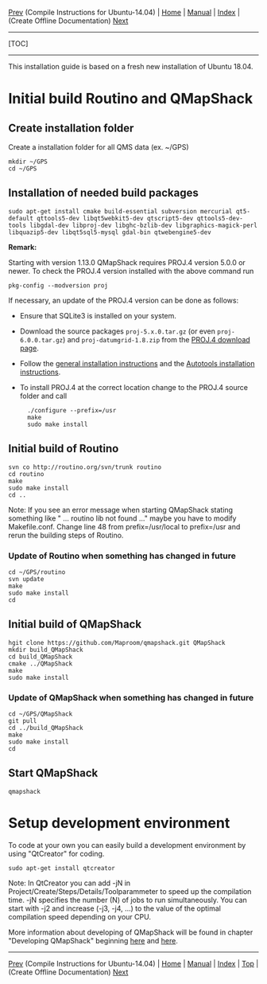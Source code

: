 [Prev](Ubuntu-14.04-HowTo) (Compile Instructions for Ubuntu-14.04) | [Home](Home) | [Manual](DocMain) | [Index](AxAdvIndex) | (Create Offline Documentation) [Next](OfflineDocumentation)
- - -
[TOC]
- - -

This installation guide is based on a fresh new installation of Ubuntu 18.04.


# Initial build Routino and QMapShack

## Create installation folder
Create a installation folder for all QMS data (ex. ~/GPS) 
```
mkdir ~/GPS
cd ~/GPS
```

## Installation of needed build packages
```
sudo apt-get install cmake build-essential subversion mercurial qt5-default qttools5-dev libqt5webkit5-dev qtscript5-dev qttools5-dev-tools libgdal-dev libproj-dev libghc-bzlib-dev libgraphics-magick-perl libquazip5-dev libqt5sql5-mysql gdal-bin qtwebengine5-dev
```

**Remark:**

Starting with version 1.13.0 QMapShack requires PROJ.4 version 5.0.0 or newer. To check the PROJ.4 version installed with the above command run

    pkg-config --modversion proj
    
If necessary, an update of the PROJ.4 version can be done as follows:

* Ensure that SQLite3 is installed on your system.    
* Download the source packages `proj-5.x.0.tar.gz`  (or even `proj-6.0.0.tar.gz`) and `proj-datumgrid-1.8.zip` from the [PROJ.4 download page](https://proj4.org/download.html).
* Follow the [general installation instructions](https://proj4.org/install.html#compilation-and-installation-from-source-code) and the [Autotools installation instructions](https://proj4.org/install.html#autotools).
* To install PROJ.4 at the correct location change to the PROJ.4 source folder and call

        ./configure --prefix=/usr
        make
        sudo make install
        
    

## Initial build of Routino
```
svn co http://routino.org/svn/trunk routino
cd routino
make
sudo make install
cd ..
```
Note: If you see an error message when starting QMapShack stating something like " ... routino lib not found ..." maybe you have to modify Makefile.conf. Change line 48 from prefix=/usr/local to prefix=/usr and rerun the building steps of Routino.

### Update of Routino when something has changed in future
```
cd ~/GPS/routino
svn update
make
sudo make install
cd
```

## Initial build of QMapShack
```
hgit clone https://github.com/Maproom/qmapshack.git QMapShack
mkdir build_QMapShack
cd build_QMapShack
cmake ../QMapShack
make
sudo make install
```

### Update of QMapShack when something has changed in future
```
cd ~/GPS/QMapShack
git pull
cd ../build_QMapShack
make
sudo make install
cd
```

## Start QMapShack
```
qmapshack
```


# Setup development environment
To code at your own you can easily build a development environment by using "QtCreator" for coding. 
```
sudo apt-get install qtcreator 
```

Note:
In QtCreator you can add -jN in Project/Create/Steps/Details/Toolparammeter to speed up the compilation time. -jN specifies the number (N) of jobs to run simultaneously. You can start with -j2 and increase (-j3, -j4, ...) to the value of the optimal compilation speed depending on your CPU.

More information about developing of QMapShack will be found in chapter "Developing QMapShack" beginning [here](DeveloperCodingGuideline) and [here](DeveloperCommitCode).


- - -
[Prev](Ubuntu-14.04-HowTo) (Compile Instructions for Ubuntu-14.04) | [Home](Home) | [Manual](DocMain) | [Index](AxAdvIndex) | [Top](#) | (Create Offline Documentation) [Next](OfflineDocumentation)
